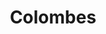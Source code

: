 ---
order: 6
thumbnail: /images/architects-and-developers/portfolio/colombes/thumbnail.jpg
title: Colombes
credit: LVB
slides:
  - image: /images/architects-and-developers/portfolio/colombes/slide-1.jpg
    proportion: video
  - image: /images/architects-and-developers/portfolio/colombes/slide-2.jpg
    proportion: video
---